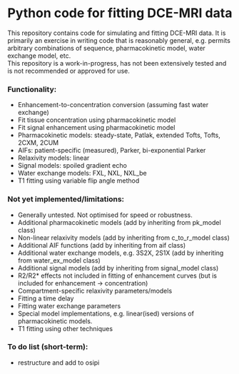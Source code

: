 # Python code for fitting DCE-MRI data
This repository contains code for simulating and fitting DCE-MRI data. It is primarily an exercise in writing code that is reasonably general, e.g. permits arbitrary combinations of sequence, pharmacokinetic model, water exchange model, etc.  
This repository is a work-in-progress, has not been extensively tested and is not recommended or approved for use.

### Functionality:
- Enhancement-to-concentration conversion (assuming fast water exchange)
- Fit tissue concentration using pharmacokinetic model
- Fit signal enhancement using pharmacokinetic model
- Pharmacokinetic models: steady-state, Patlak, extended Tofts, Tofts, 2CXM, 2CUM
- AIFs: patient-specific (measured), Parker, bi-exponential Parker
- Relaxivity models: linear
- Signal models: spoiled gradient echo
- Water exchange models: FXL, NXL, NXL_be
- T1 fitting using variable flip angle method

### Not yet implemented/limitations:
- Generally untested. Not optimised for speed or robustness.
- Additional pharmacokinetic models (add by inheriting from pk_model class)
- Non-linear relaxivity models (add by inheriting from c_to_r_model class)
- Additional AIF functions (add by inheriting from aif class)
- Additional water exchange models, e.g. 3S2X, 2S1X (add by inheriting from water_ex_model class)
- Additional signal models (add by inheriting from signal_model class)
- R2/R2* effects not included in fitting of enhancement curves (but is included for enhancement -> concentration)
- Compartment-specific relaxivity parameters/models
- Fitting a time delay
- Fitting water exchange parameters
- Special model implementations, e.g. linear(ised) versions of pharmacokinetic models.
- T1 fitting using other techniques

### To do list (short-term):
- restructure and add to osipi
